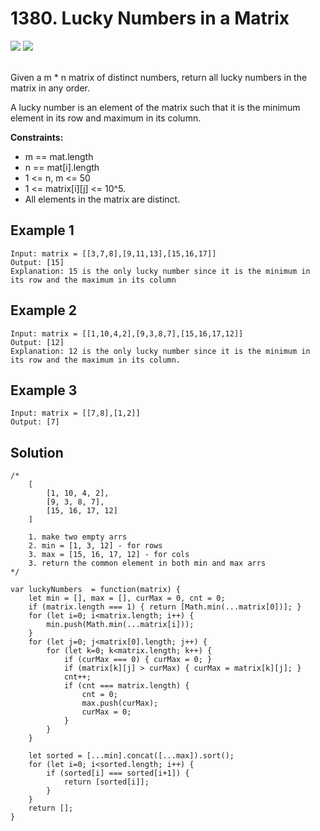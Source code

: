 
# 1380. Lucky Numbers in a Matrix

<div style={{ display: "flex", flex-direction: "column" }}>
  <img src="https://img.shields.io/badge/Level-Easy-brightgreen" />
  <img src="https://img.shields.io/badge/Array-grey" />
</div>

<br /> Given a m * n matrix of distinct numbers, return all lucky numbers in the matrix in any order.

A lucky number is an element of the matrix such that it is the minimum element in its row and maximum in its column.

<strong>Constraints:</strong>
- m == mat.length
- n == mat[i].length
- 1 <= n, m <= 50
- 1 <= matrix[i][j] <= 10^5.
- All elements in the matrix are distinct.

## Example 1

```
Input: matrix = [[3,7,8],[9,11,13],[15,16,17]]
Output: [15]
Explanation: 15 is the only lucky number since it is the minimum in its row and the maximum in its column
```

## Example 2

```
Input: matrix = [[1,10,4,2],[9,3,8,7],[15,16,17,12]]
Output: [12]
Explanation: 12 is the only lucky number since it is the minimum in its row and the maximum in its column.
```

## Example 3

```
Input: matrix = [[7,8],[1,2]]
Output: [7]
```

## Solution
```
/*
    [
        [1, 10, 4, 2],
        [9, 3, 8, 7],
        [15, 16, 17, 12]
    ]
    
    1. make two empty arrs
    2. min = [1, 3, 12] - for rows
    3. max = [15, 16, 17, 12] - for cols
    3. return the common element in both min and max arrs
*/

var luckyNumbers  = function(matrix) {
    let min = [], max = [], curMax = 0, cnt = 0;
    if (matrix.length === 1) { return [Math.min(...matrix[0])]; }
    for (let i=0; i<matrix.length; i++) {
        min.push(Math.min(...matrix[i]));
    }
    for (let j=0; j<matrix[0].length; j++) {
        for (let k=0; k<matrix.length; k++) {
            if (curMax === 0) { curMax = 0; }
            if (matrix[k][j] > curMax) { curMax = matrix[k][j]; }
            cnt++;
            if (cnt === matrix.length) {
                cnt = 0;
                max.push(curMax);
                curMax = 0;
            }
        }
    }
    
    let sorted = [...min].concat([...max]).sort();
    for (let i=0; i<sorted.length; i++) {
        if (sorted[i] === sorted[i+1]) {
            return [sorted[i]];
        }
    }
    return [];
}   
```
